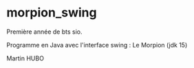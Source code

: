 # morpion_swing

Première année de bts sio.

Programme en Java avec l'interface swing : Le Morpion (jdk 15)

Martin HUBO

